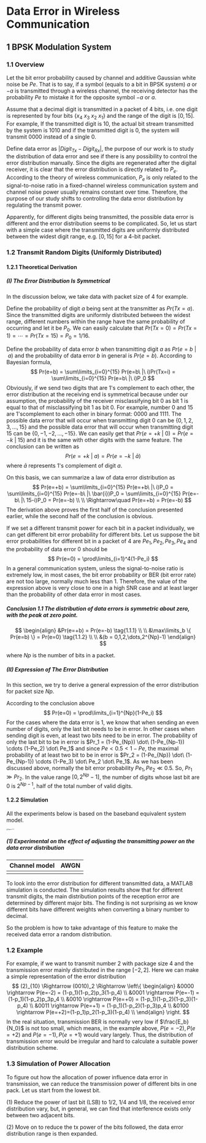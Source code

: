 # Data Error in Wireless Communication

## 1	BPSK Modulation System

### 1.1	Overview

Let the bit error probability caused by channel and additive Gaussian white noise be $Pe$. That is to say, if a symbol (equals to a bit in BPSK system) $a$ or $-a$ is transmitted through a wireless channel, the receiving detector has the probability $Pe$ to mistake it for the opposite symbol $-a$ or $a$.

Assume that a decimal digit is transmitted in a packet of 4 bits, i.e. one digit is represented by four bits $\{ x_4\ x_3\ x_2\ x_1 \}$ and the range of the digit is $[0,15]$. For example, If the transmitted digit is 10, the actual bit stream transmitted by the system is 1010 and if the transmitted digit is 0, the system will transmit 0000 instead of a single 0.

Define data error as $\vert Digit_{Tx} - Digit_{Rx} \vert$, the purpose of our work is to study the distribution of data error and see if there is any possibility to control the error distribution manually. Since the digits are regenerated after the digital receiver, it is clear that the error distribution is directly related to $P_e$. According to the theory of wireless communication, $P_e$ is only related to the signal-to-noise ratio in a fixed-channel wireless communication system and channel noise power usually remains constant over time. Therefore, the purpose of our study shifts to controlling the data error distribution by regulating the transmit power.

Apparently, for different digits being transmitted, the possible data error is different and the error distribution seems to be complicated. So, let us start with a simple case where the transmitted digits are uniformly distributed between the widest digit range, e.g. $[0,15]$ for a 4-bit packet.

### 1.2	Transmit Random Digits (Uniformly Distributed)

#### 1.2.1	Theoretical Derivation

##### (I)	The Error Distribution Is Symmetrical

In the discussion below, we take data with packet size of 4 for example.

Define the probability of digit $a$ being sent at the transmitter as $Pr(Tx=a)$. Since the transmitted digits are uniformly distributed between the widest range, different numbers within the range have the same probability of occurring and let it be $P_0$. We can easily calculate that $Pr(Tx=0) = Pr(Tx=1) = \cdots = Pr(Tx=15) = P_0 = 1/16$.

Define the probability of data error $b$ when transmitting digit $a$ as $Pr(e=b\ |\ a)$ and the probability of data error $b$ in general is $Pr(e=b)$. According to Bayesian formula,
$$
Pr(e=b) = \sum\limits_{i=0}^{15} Pr(e=b\ |\ i)Pr(Tx=i) = \sum\limits_{i=0}^{15} Pr(e=b\ |\ i)P_0
$$
Obviously, if we send two digits that are 1's complement to each other, the error distribution at the receiving end is symmetrical because under our assumption, the probability of the receiver misclassifying bit 0 as bit 1 is equal to that of misclassifying bit 1 as bit 0. For example, number 0 and 15 are 1'scomplement to each other in binary format:  0000 and 1111. The possible data error that will occur when transmitting digit 0 can be $\{ 0, 1, 2, 3, \dots, 15 \}$ and the possible data error that will occur when transmitting digit 15 can be $\{ 0, -1, -2, \dots, -15 \}$. We can easily get that $Pr(e=+k\ |\ 0) = Pr(e=-k\ |\ 15)$ and it is the same with other digits with the same feature. The conclusion can be written as
$$
Pr(e = +k\ |\ a) = Pr(e = -k\ |\ \bar{a})
$$
where $\bar{a}$ represents 1's complement of digit $a$.

On this basis, we can summarize a law of data error distribution as
$$
Pr(e=+b) = \sum\limits_{i=0}^{15} Pr(e=+b\ |\ i)P_0 = \sum\limits_{i=0}^{15} Pr(e=-b\ |\ \bar{i})P_0 = \sum\limits_{i=0}^{15} Pr(e=-b\ |\ 15-i)P_0 = Pr(e=-b) \\ \\
\Rightarrow\quad Pr(e=+b) = Pr(e=-b)
$$
The derivation above proves the first half of the conclusion presented earlier, while the second half of the conclusion is obvious.

If we set a different transmit power for each bit in a packet individually, we can get different bit error probability for different bits. Let us suppose the bit error probabilities for different bit in a packet of 4 are $Pe_1, Pe_2, Pe_3, Pe_4$ and the probability of data error 0 should be
$$
Pr(e=0) = \prod\limits_{i=1}^4(1-Pe_i)
$$
In a general communication system, unless the signal-to-noise ratio is extremely low, in most cases, the bit error probability or BER (bit error rate) are not too large, normally much less than 1. Therefore, the value of the expression above is very close to one in a high SNR case and at least larger than the probability of other data error in most cases.

##### Conclusion 1.1	The distribution of data errors is symmetric about zero, with the peak at zero point.

$$
\begin{align}
&Pr(e=+b) = Pr(e=-b) \tag{1.1.1} \\ \\
&\max\limits_b \{ Pr(e=b) \} = Pr(e=0) \tag{1.1.2} \\ \\
&(b = 0,1,2,\dots,2^{Np}-1)
\end{align}
$$

where $Np$ is the number of bits in a packet.

##### (II)	Expression of The Error Distribution

In this section, we try to derive a general expression of the error distribution for packet size $Np$.

According to the conclusion above
$$
Pr(e=0) = \prod\limits_{i=1}^{Np}(1-Pe_i)
$$
For the cases where the data error is 1, we know that when sending an even number of digits, only the last bit needs to be in error. In other cases when sending digit is even, at least two bits need to be in error. The probability of only the last bit to be in error is $Pr_1 = (1-Pe_{Np}) \dot\ (1-Pe_{Np-1}) \cdots (1-Pe_2) \dot\ Pe_1$ and since $Pe < 0.5 < 1-Pe$, the maximal probability of at least two bit to be in error is $Pr_2 = (1-Pe_{Np}) \dot\ (1-Pe_{Np-1}) \cdots (1-Pe_3) \dot\ Pe_2 \dot\ Pe_1$. As we has been discussed above, normally the bit error probability $Pe_1, Pe_2 \ll 0.5$. So, $Pr_1 \gg Pr_2$. In the value range $[0,2^{Np}-1]$, the number of digits whose last bit are 0 is $2^{Np-1}$, half of the total number of valid digits.



#### 1.2.2	Simulation

All the experiments below is based on the baseband equivalent system model.

<img src="./figures/system_struct.svg" alt="figure-1-1" style="zoom:25%;" />

##### (1)	Experimental on the effect of adjusting the transmitting power on the data error distribution

| Channel model | AWGN 			|
| :-----------: | :-----------: |
|  |      			|





To look into the error distribution for different transmitted data, a MATLAB simulation is conducted. The simulation results show that for different transmit digits, the main distribution points of the reception error are determined by different major bits. The finding is not surprising as we know different bits have different weights when converting a binary number to decimal.

So the problem is how to take advantage of this feature to make the received data error a random distribution.

### 1.2 Example

For example, if we want to transmit number $2$ with package size 4 and the transmission error mainly distributed in the range $[-2,2]$. Here we can make a simple representation of the error distribution
$$
(2)_{10} \Rightarrow (0010)_2 \Rightarrow \left\{
\begin{align}
&0000 \rightarrow P(e=-2) = (1-p_1)(1-p_2)p_3(1-p_4) \\
&0001 \rightarrow P(e=-1) = (1-p_1)(1-p_2)p_3p_4 \\
&0010 \rightarrow P(e=+0) = (1-p_1)(1-p_2)(1-p_3)(1-p_4) \\
&0011 \rightarrow P(e=+1) = (1-p_1)(1-p_2)(1-p_3)p_4 \\
&0100 \rightarrow P(e=+2)=(1-p_1)p_2(1-p_3)(1-p_4) \\
\end{align}
\right.
$$
In the real situation, transmission BER is normally very low if $\frac{E_b}{N_0}$ is not too small, which means, in the example above, $P(e=-2),P(e=+2)$ and $P(e=-1),P(e=+1)$ would vary largely. Thus, the distribution of transmission error would be irregular and hard to calculate a suitable power distribution scheme.

### 1.3	Simulation of Power Allocation

To figure out how the allocation of power influence data error in transmission, we can reduce the transmission power of different bits in one pack. Let us start from the lowest bit. 

(1)	Reduce the power of last bit (LSB) to $1/2$, $1/4$ and $1/8$, the received error distribution vary, but, in general, we can find that interference exists only between two adjacent bits.

(2)	Move on to reduce the tx power of the bits followed, the data error distribution range is then expanded.